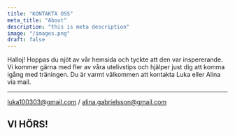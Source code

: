 ```yaml
---
title: "KONTAKTA OSS"
meta_title: "About"
description: "this is meta description"
image: "/images.png"
draft: false
---
```


Halloj! Hoppas du njöt av vår hemsida och tyckte att den var inspererande. Vi kommer gärna med fler av våra utelivstips och hjälper just dig att komma igång med träningen. Du är varmt välkommen att kontakta Luka eller Alina via mail. 

--- 
luka100303@gmail.com / alina.gabrielsson@gmail.com

VI HÖRS!
---